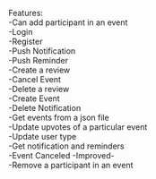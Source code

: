 <p>
  Features:<br>
-Can add participant in an event<br>
-Login<br>
-Register<br>
-Push Notification<br>
-Push Reminder<br>
-Create a review<br>
-Cancel Event<br>
-Delete a review<br>
-Create Event<br>
-Delete Notification <br>
-Get events from a json file<br>
-Update upvotes of a particular event<br>
-Update user type<br>
-Get notification and reminders<br>
-Event Canceled -Improved- <br>
-Remove a participant in an event
</p>
